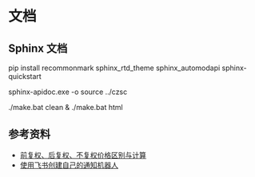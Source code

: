 # 文档

## Sphinx 文档

pip install recommonmark sphinx_rtd_theme sphinx_automodapi
sphinx-quickstart

sphinx-apidoc.exe -o source ../czsc

./make.bat clean & ./make.bat html


## 参考资料

* [前复权、后复权、不复权价格区别与计算](https://liguoqinjim.cn/post/quant/fq_price/)
* [使用飞书创建自己的通知机器人](https://liguoqinjim.cn/post/tool/%E4%BD%BF%E7%94%A8%E9%A3%9E%E4%B9%A6%E5%88%9B%E5%BB%BA%E8%87%AA%E5%B7%B1%E7%9A%84%E9%80%9A%E7%9F%A5%E6%9C%BA%E5%99%A8%E4%BA%BA/)



